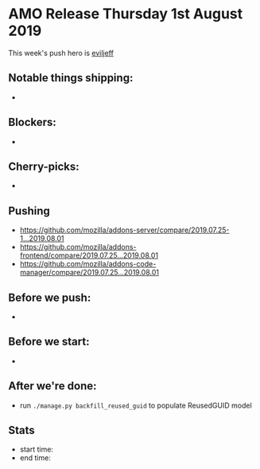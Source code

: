 # AMO Release Thursday 1st August 2019

This week's push hero is [eviljeff](https://github.com/eviljeff)

## Notable things shipping:

*

## Blockers:

*

## Cherry-picks:

*

## Pushing

- https://github.com/mozilla/addons-server/compare/2019.07.25-1...2019.08.01
- https://github.com/mozilla/addons-frontend/compare/2019.07.25...2019.08.01
- https://github.com/mozilla/addons-code-manager/compare/2019.07.25...2019.08.01

## Before we push:

* 

## Before we start:

*

## After we're done:

* run `./manage.py backfill_reused_guid` to populate ReusedGUID model

## Stats

- start time:
- end time:
